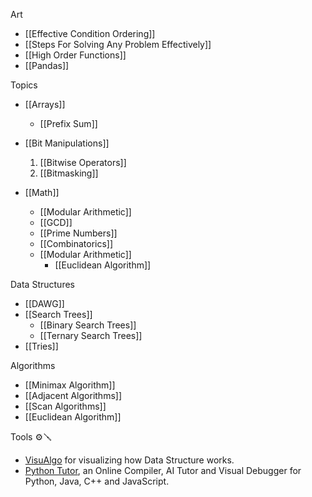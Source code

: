 Art
- [[Effective Condition Ordering]]
- [[Steps For Solving Any Problem Effectively]]
- [[High Order Functions]] 
- [[Pandas]] 


Topics 
- [[Arrays]]
	- [[Prefix Sum]]

	
- [[Bit Manipulations]]
	1. [[Bitwise Operators]]
	2. [[Bitmasking]]


- [[Math]]
	- [[Modular Arithmetic]]
	- [[GCD]]
	- [[Prime Numbers]]
	- [[Combinatorics]]
	- [[Modular Arithmetic]]
		- [[Euclidean Algorithm]]
	


Data Structures
- [[DAWG]]
- [[Search Trees]]
	- [[Binary Search Trees]]
	- [[Ternary Search Trees]]
- [[Tries]]


Algorithms
- [[Minimax Algorithm]]
- [[Adjacent Algorithms]]
- [[Scan Algorithms]]
- [[Euclidean Algorithm]]



Tools ⚙️🪛

- [VisuAlgo](https://www.visualgo.net) for visualizing how Data Structure works. 
- [Python Tutor](https://www.pythontutor.com), an Online Compiler, AI Tutor and Visual Debugger for Python, Java, C++ and JavaScript.